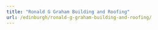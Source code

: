 ```yaml
---
title: "Ronald G Graham Building and Roofing"
url: /edinburgh/ronald-g-graham-building-and-roofing/
---
```

